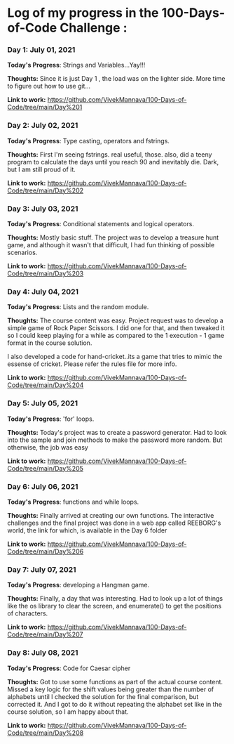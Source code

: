 # Log of my progress in the 100-Days-of-Code Challenge : 

### Day 1: July 01, 2021

**Today's Progress**: Strings and Variables...Yay!!!

**Thoughts:** Since it is just Day 1 , the load was on the lighter side. More time to figure out how to use git...

**Link to work:** https://github.com/VivekMannava/100-Days-of-Code/tree/main/Day%201


### Day 2: July 02, 2021

**Today's Progress**: Type casting, operators and fstrings. 

**Thoughts:** First I'm seeing fstrings. real useful, those. also, did a teeny program to calculate the days until you reach 90 and inevitably die. Dark, but I am still proud of it.

**Link to work:** https://github.com/VivekMannava/100-Days-of-Code/tree/main/Day%202


### Day 3: July 03, 2021

**Today's Progress**: Conditional statements and logical operators.  

**Thoughts:** Mostly basic stuff. The project was to develop a treasure hunt game, and although it wasn't that difficult, I had fun thinking of possible scenarios. 

**Link to work:** https://github.com/VivekMannava/100-Days-of-Code/tree/main/Day%203


### Day 4: July 04, 2021

**Today's Progress**: Lists and the random module.  

**Thoughts:** The course content was easy. Project request was to develop a simple game of Rock Paper Scissors. I did one for that, and then tweaked it so I could keep playing for a while as compared to the 1 execution - 1 game format in the course solution. 

I also developed a code for hand-cricket..its a game that tries to mimic the essense of cricket. Please refer the rules file for more info. 

**Link to work:** https://github.com/VivekMannava/100-Days-of-Code/tree/main/Day%204


### Day 5: July 05, 2021

**Today's Progress**: 'for' loops.  

**Thoughts:** Today's project was to create a password generator. Had to look into the sample and join methods to make the password more random. But otherwise, the job was easy

**Link to work:** https://github.com/VivekMannava/100-Days-of-Code/tree/main/Day%205


### Day 6: July 06, 2021

**Today's Progress**: functions and while loops.  

**Thoughts:** Finally arrived at creating our own functions. The interactive challenges and the final project was done in a web app called REEBORG's world, the link for which, is available in the Day 6 folder

**Link to work:** https://github.com/VivekMannava/100-Days-of-Code/tree/main/Day%206


### Day 7: July 07, 2021

**Today's Progress**: developing a Hangman game.  

**Thoughts:** Finally, a day that was interesting. Had to look up a lot of things like the os library to clear the screen, and enumerate() to get the positions of characters. 

**Link to work:** https://github.com/VivekMannava/100-Days-of-Code/tree/main/Day%207


### Day 8: July 08, 2021

**Today's Progress**: Code for Caesar cipher

**Thoughts:** Got to use some functions as part of the actual course content. Missed a key logic for the shift values being greater than the number of alphabets until I checked the solution for the final comparison, but corrected it. And I got to do it without repeating the alphabet set like in the course solution, so I am happy about that. 

**Link to work:** https://github.com/VivekMannava/100-Days-of-Code/tree/main/Day%208